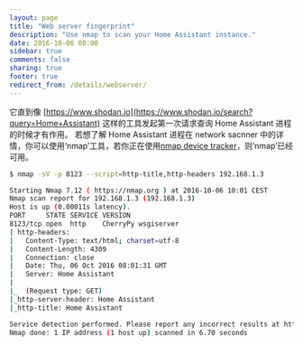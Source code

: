 ```yaml
---
layout: page
title: "Web server fingerprint"
description: "Use nmap to scan your Home Assistant instance."
date: 2016-10-06 08:00
sidebar: true
comments: false
sharing: true
footer: true
redirect_from: /details/webserver/
---
```


它直到像 [https://www.shodan.io](https://www.shodan.io/search?query=Home+Assistant) 这样的工具发起第一次请求查询 Home Assistant 进程的时候才有作用。
若想了解 Home Assistant 进程在 network sacnner 中的详情，你可以使用‘nmap’工具，若你正在使用[nmap device tracker](/components/device_tracker/)，则‘nmap’已经可用。

```bash
$ nmap -sV -p 8123 --script=http-title,http-headers 192.168.1.3

Starting Nmap 7.12 ( https://nmap.org ) at 2016-10-06 10:01 CEST
Nmap scan report for 192.168.1.3 (192.168.1.3)
Host is up (0.00011s latency).
PORT     STATE SERVICE VERSION
8123/tcp open  http    CherryPy wsgiserver
| http-headers: 
|   Content-Type: text/html; charset=utf-8
|   Content-Length: 4309
|   Connection: close
|   Date: Thu, 06 Oct 2016 08:01:31 GMT
|   Server: Home Assistant
|
|_  (Request type: GET)
|_http-server-header: Home Assistant
|_http-title: Home Assistant

Service detection performed. Please report any incorrect results at https://nmap.org/submit/ .
Nmap done: 1 IP address (1 host up) scanned in 6.70 seconds
```

